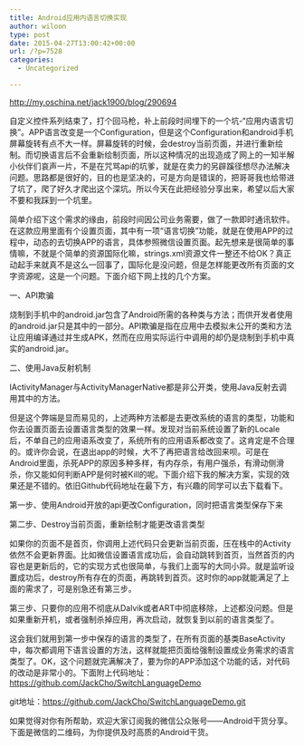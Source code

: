 ```yaml
---
title: Android应用内语言切换实现
author: wiloon
type: post
date: 2015-04-27T13:00:42+00:00
url: /?p=7528
categories:
  - Uncategorized

---
```

http://my.oschina.net/jack1900/blog/290694



自定义控件系列结束了，打个回马枪，补上前段时间埋下的一个坑-“应用内语言切换”。APP语言改变是一个Configuration，但是这个Configuration和android手机屏幕旋转有点不大一样。屏幕旋转的时候，会destroy当前页面，并进行重新绘制。而切换语言后不会重新绘制页面，所以这种情况的出现造成了网上的一知半解小伙伴们哀声一片，不是在咒骂api的坑爹，就是在卖力的另辟蹊径想尽办法解决问题。思路都是很好的，目的也是坚决的，可是方向是错误的，把哥哥我也给带进了坑了，爬了好久才爬出这个深坑。所以今天在此把经验分享出来，希望以后大家不要和我踩到一个坑里。

简单介绍下这个需求的缘由，前段时间因公司业务需要，做了一款即时通讯软件。在这款应用里面有个设置页面，其中有一项“语言切换”功能，就是在使用APP的过程中，动态的去切换APP的语言，具体参照微信设置页面。起先想来是很简单的事情嘛，不就是个简单的资源国际化嘛，strings.xml资源文件一整还不给OK？真正动起手来就真不是这么一回事了，国际化是没问题，但是怎样能更改所有页面的文字资源呢，这是一个问题。下面介绍下网上找的几个方案。

一、API欺骗
  
烧制到手机中的android.jar包含了Android所需的各种类与方法；而供开发者使用的android.jar只是其中的一部分。API欺骗是指在应用中去模拟未公开的类和方法让应用编译通过并生成APK，然而在应用实际运行中调用的却仍是烧制到手机中真实的android.jar。

二、使用Java反射机制

IActivityManager与ActivityManagerNative都是非公开类，使用Java反射去调用其中的方法。
  
但是这个弊端是显而易见的，上述两种方法都是去更改系统的语言的类型，功能和你去设置页面去设置语言类型的效果一样。发现对当前系统设置了新的Locale后，不单自己的应用语系改变了，系统所有的应用语系都改变了。这肯定是不合理的。或许你会说，在退出app的时候，大不了再把语言给改回来呗。可是在Android里面，杀死APP的原因多种多样，有内存杀，有用户强杀，有滑动侧滑杀，你又能如何判断APP是何时被Kill的呢。下面介绍下我的解决方案，实现的效果还是不错的。依旧Github代码地址在最下方，有兴趣的同学可以去下载看下。

第一步、使用Android开放的api更改Configuration，同时把语言类型保存下来

第二步、Destroy当前页面，重新绘制才能更改语言类型

如果你的页面不是首页，你调用上述代码只会更新当前页面，压在栈中的Activity依然不会更新界面。比如微信设置语言成功后，会自动跳转到首页，当然首页的内容也是更新后的，它的实现方式也很简单，与我们上面写的大同小异。就是监听设置成功后，destroy所有存在的页面，再跳转到首页。这时你的app就能满足了上面的需求了，可是别急还有第三步。

第三步、只要你的应用不彻底从Dalvik或者ART中彻底移除，上述都没问题。但是如果重新开机，或者强制杀掉应用，再次启动，就恢复到以前的语言类型了。

这会我们就用到第一步中保存的语言的类型了，在所有页面的基类BaseActivity中，每次都调用下语言设置的方法，这样就能把页面给强制设置成业务需求的语言类型了。OK，这个问题就完满解决了，要为你的APP添加这个功能的话，对代码的改动是非常小的。下面附上代码地址：https://github.com/JackCho/SwitchLanguageDemo

git地址：https://github.com/JackCho/SwitchLanguageDemo.git

如果觉得对你有所帮助，欢迎大家订阅我的微信公众账号——Android干货分享。下面是微信的二维码，为你提供及时高质的Android干货。